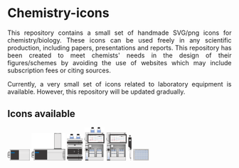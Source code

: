 # Chemistry-icons
<p align="justify">This repository contains a small set of handmade SVG/png icons for chemistry/biology. These icons can be used freely in any scientific production, including papers, presentations and reports. This repository has been created to meet chemists' needs in the design of their figures/schemes by avoiding the use of websites which may include subscription fees or citing sources.</p>

<p align="justify">Currently, a very small set of icons related to laboratory equipment is available. However, this repository will be updated gradually.</p>

## Icons available
<p>
    <img src="icons_svg/quadrupole_MS.svg" width=10% height=10%>
    <img src="icons_svg/qtof.svg" width=15% height=15%>
    <img src="icons_svg/hplc.svg" width=7% height=7%>
    <img src="icons_svg/combiflash_bottles.svg" width=9% height=9%>
    <img src="icons_svg/combiflash.svg" width=9% height=9%> 
    <img src="icons_svg/pipette.svg" width=1.5% height=1.5%> 
    <img src="icons_svg/wellplate_96.svg" width=7% height=7%>
</p>